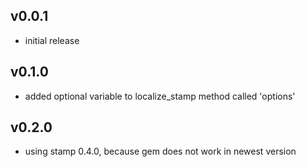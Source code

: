 ## v0.0.1

* initial release

## v0.1.0

* added optional variable to localize_stamp method called 'options' 

## v0.2.0

* using stamp 0.4.0, because gem does not work in newest version
